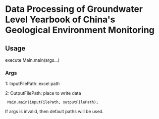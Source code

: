 # Data Processing of Groundwater Level Yearbook of China's Geological Environment Monitoring
 
## Usage
execute Main.main(args...)

### Args
1: InputFilePath: excel path

2: OutputFilePath: place to write data

```
 Main.main(inputFilePath, outputFilePath);
```

If args is invalid, then default paths will be used.